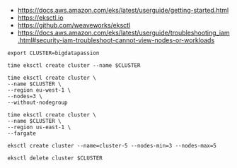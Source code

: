 
* https://docs.aws.amazon.com/eks/latest/userguide/getting-started.html
* https://eksctl.io
* https://github.com/weaveworks/eksctl
* https://docs.aws.amazon.com/eks/latest/userguide/troubleshooting_iam.html#security-iam-troubleshoot-cannot-view-nodes-or-workloads

~~~shell
export CLUSTER=bigdatapassion

time eksctl create cluster --name $CLUSTER

time eksctl create cluster \
--name $CLUSTER \
--region eu-west-1 \
--nodes=3 \
--without-nodegroup

time eksctl create cluster \
--name $CLUSTER \
--region us-east-1 \
--fargate

eksctl create cluster --name=cluster-5 --nodes-min=3 --nodes-max=5

eksctl delete cluster $CLUSTER
~~~